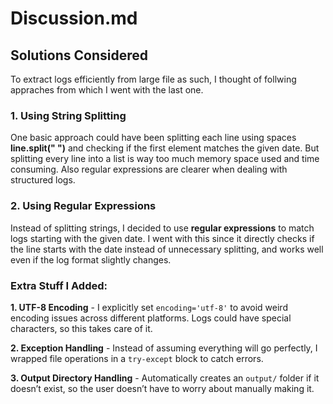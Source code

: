 # Discussion.md

## Solutions Considered
To extract logs efficiently from large file as such, I thought of follwing appraches from which I went with the last one.

### **1. Using String Splitting**
One basic approach could have been splitting each line using spaces **line.split(" ")** and checking if the first element matches the given date. But splitting every line into a list is way too much memory space used and time consuming. Also regular expressions are clearer when dealing with structured logs.

### **2. Using Regular Expressions**
Instead of splitting strings, I decided to use **regular expressions** to match logs starting with the given date. I went with this since it directly checks if the line starts with the date instead of unnecessary splitting, and works well even if the log format slightly changes.


### Extra Stuff I Added:
**1. UTF-8 Encoding** - I explicitly set `encoding='utf-8'` to avoid weird encoding issues across different platforms. Logs could have special characters, so this takes care of it.

**2. Exception Handling** - Instead of assuming everything will go perfectly, I wrapped file operations in a `try-except` block to catch errors.

**3. Output Directory Handling** - Automatically creates an `output/` folder if it doesn’t exist, so the user doesn’t have to worry about manually making it.


